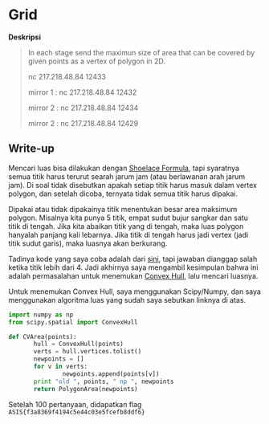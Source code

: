 # Grid

**Deskripsi**
> In each stage send the maximun size of area that can be covered by given points as a vertex of polygon in 2D.
>
> nc 217.218.48.84 12433
>
> mirror 1 : nc 217.218.48.84 12432
>
> mirror 2 : nc 217.218.48.84 12434
>
> mirror 2 : nc 217.218.48.84 12429

## Write-up

Mencari luas bisa dilakukan dengan [Shoelace Formula](https://en.wikipedia.org/wiki/Shoelace_formula), 
tapi syaratnya semua titik harus terurut searah jarum jam (atau berlawanan arah jarum jam). 
Di soal tidak disebutkan apakah setiap titik harus masuk dalam vertex polygon, dan setelah dicoba, 
ternyata tidak semua titik harus dipakai.

Dipakai atau tidak dipakainya titik menentukan besar area maksimum polygon. 
Misalnya kita punya 5 titik, empat sudut bujur sangkar dan satu titik di tengah. 
Jika kita abaikan titik yang di tengah, maka luas polygon hanyalah panjang kali lebarnya. 
Jika titik di tengah harus jadi vertex (jadi titik sudut garis), maka luasnya akan berkurang.
 
Tadinya kode yang saya coba adalah dari [sini](https://code.activestate.com/recipes/578047-area-of-polygon-using-shoelace-formula/), tapi jawaban dianggap salah ketika titik lebih dari 4. 
Jadi akhirnya saya mengambil kesimpulan bahwa ini adalah permasalahan untuk menemukan [Convex Hull](https://en.wikipedia.org/wiki/Convex_hull), lalu mencari luasnya.

Untuk menemukan Convex Hull, saya menggunakan Scipy/Numpy, dan saya menggunakan algoritma luas yang sudah saya sebutkan linknya di atas.

 ```python
import numpy as np
from scipy.spatial import ConvexHull

def CVArea(points):
        hull = ConvexHull(points)
        verts = hull.vertices.tolist()
        newpoints = []
        for v in verts:
                newpoints.append(points[v])
        print "old ", points, " np ", newpoints
        return PolygonArea(newpoints)
```

Setelah 100 pertanyaan, didapatkan flag `ASIS{f3a8369f4194c5e44c03e5fcefb8ddf6}` 
